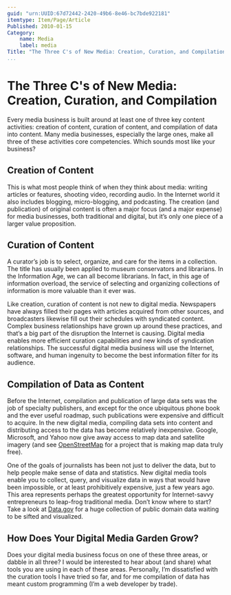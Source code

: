 ```yaml
---
guid: "urn:UUID:67d72442-2420-49b6-8e46-bc7bde922181"
itemtype: Item/Page/Article
Published: 2010-01-15
Category: 
    name: Media
    label: media
Title: "The Three C's of New Media: Creation, Curation, and Compilation"
...
```


The Three C's of New Media: Creation, Curation, and Compilation
===============================================================

Every media business is built around at least one of three key content
activities: creation of content, curation of content, and compilation of
data into content. Many media businesses, especially the large ones,
make all three of these activities core competencies. Which sounds most
like your business?

Creation of Content
-------------------

This is what most people think of when they think about media: writing
articles or features, shooting video, recording audio. In the Internet
world it also includes blogging, micro-blogging, and podcasting. The
creation (and publication) of original content is often a major focus
(and a major expense) for media businesses, both traditional and
digital, but it’s only one piece of a larger value proposition.

Curation of Content
-------------------

A curator’s job is to select, organize, and care for the items in a
collection. The title has usually been applied to museum conservators
and librarians. In the Information Age, we can all become librarians. In
fact, in this age of information overload, the service of selecting and
organizing collections of information is more valuable than it ever was.

Like creation, curation of content is not new to digital media.
Newspapers have always filled their pages with articles acquired from
other sources, and broadcasters likewise fill out their schedules with
syndicated content. Complex business relationships have grown up around
these practices, and that’s a big part of the disruption the Internet is
causing. Digital media enables more efficient curation capabilities and
new kinds of syndication relationships. The successful digital media
business will use the Internet, software, and human ingenuity to become
the best information filter for its audience.

Compilation of Data as Content
------------------------------

Before the Internet, compilation and publication of large data sets was
the job of specialty publishers, and except for the once ubiquitous
phone book and the ever useful roadmap, such publications were expensive
and difficult to acquire. In the new digital media, compiling data sets
into content and distributing access to the data has become relatively
inexpensive. Google, Microsoft, and Yahoo now give away access to map
data and satellite imagery (and see
[OpenStreetMap](http://openstreetmap.org/) for a project that is making
map data truly free).

One of the goals of journalists has been not just to deliver the data,
but to help people make sense of data and statistics. New digital media
tools enable you to collect, query, and visualize data in ways that
would have been impossible, or at least prohibitively expensive, just a
few years ago. This area represents perhaps the greatest opportunity for
Internet-savvy entrepreneurs to leap-frog traditional media. Don’t know
where to start? Take a look at [Data.gov](http://data.gov/) for a huge
collection of public domain data waiting to be sifted and visualized.

How Does Your Digital Media Garden Grow?
----------------------------------------

Does your digital media business focus on one of these three areas, or
dabble in all three? I would be interested to hear about (and share)
what tools you are using in each of these areas. Personally, I’m
dissatisfied with the curation tools I have tried so far, and for me
compilation of data has meant custom programming (I’m a web developer by
trade).
